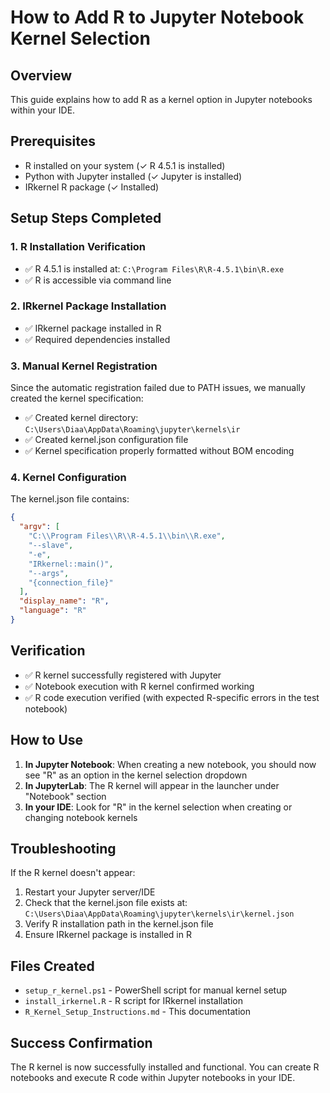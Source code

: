 # How to Add R to Jupyter Notebook Kernel Selection

## Overview
This guide explains how to add R as a kernel option in Jupyter notebooks within your IDE.

## Prerequisites
- R installed on your system (✓ R 4.5.1 is installed)
- Python with Jupyter installed (✓ Jupyter is installed)
- IRkernel R package (✓ Installed)

## Setup Steps Completed

### 1. R Installation Verification
- ✅ R 4.5.1 is installed at: `C:\Program Files\R\R-4.5.1\bin\R.exe`
- ✅ R is accessible via command line

### 2. IRkernel Package Installation
- ✅ IRkernel package installed in R
- ✅ Required dependencies installed

### 3. Manual Kernel Registration
Since the automatic registration failed due to PATH issues, we manually created the kernel specification:

- ✅ Created kernel directory: `C:\Users\Diaa\AppData\Roaming\jupyter\kernels\ir`
- ✅ Created kernel.json configuration file
- ✅ Kernel specification properly formatted without BOM encoding

### 4. Kernel Configuration
The kernel.json file contains:
```json
{
  "argv": [
    "C:\\Program Files\\R\\R-4.5.1\\bin\\R.exe",
    "--slave",
    "-e",
    "IRkernel::main()",
    "--args",
    "{connection_file}"
  ],
  "display_name": "R",
  "language": "R"
}
```

## Verification
- ✅ R kernel successfully registered with Jupyter
- ✅ Notebook execution with R kernel confirmed working
- ✅ R code execution verified (with expected R-specific errors in the test notebook)

## How to Use
1. **In Jupyter Notebook**: When creating a new notebook, you should now see "R" as an option in the kernel selection dropdown
2. **In JupyterLab**: The R kernel will appear in the launcher under "Notebook" section
3. **In your IDE**: Look for "R" in the kernel selection when creating or changing notebook kernels

## Troubleshooting
If the R kernel doesn't appear:
1. Restart your Jupyter server/IDE
2. Check that the kernel.json file exists at: `C:\Users\Diaa\AppData\Roaming\jupyter\kernels\ir\kernel.json`
3. Verify R installation path in the kernel.json file
4. Ensure IRkernel package is installed in R

## Files Created
- `setup_r_kernel.ps1` - PowerShell script for manual kernel setup
- `install_irkernel.R` - R script for IRkernel installation
- `R_Kernel_Setup_Instructions.md` - This documentation

## Success Confirmation
The R kernel is now successfully installed and functional. You can create R notebooks and execute R code within Jupyter notebooks in your IDE.